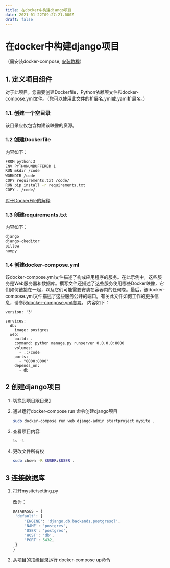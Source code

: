 ```yaml
---
title: 在docker中构建django项目
date: 2021-01-22T09:27:21.000Z
draft: false
---
```


# 在docker中构建django项目

（需安装docker-compose, [安装教程](https://github.com/yangchnet/Tem/tree/73198dc3a08ab7039d303be561dda4e51ef6c3b5/云计算与容器/安装docker-compose.ipynb)）

## 1. 定义项目组件

对于此项目，您需要创建Dockerfile，Python依赖项文件和docker-compose.yml文件。（您可以使用此文件的扩展名.yml或.yaml扩展名。）

### 1.1. 创建一个空目录

该目录应仅包含构建该映像的资源。

### 1.2 创建Dockerfile

内容如下：

```bash
FROM python:3
ENV PYTHONUNBUFFERED 1
RUN mkdir /code
WORKDIR /code
COPY requirements.txt /code/
RUN pip install -r requirements.txt
COPY . /code/
```

[对于DockerFile的解释](https://docs.docker.com/develop/develop-images/dockerfile_best-practices/)

### 1.3 创建requirements.txt

内容如下：

```python
django
django-ckeditor
pillow
numpy
```

### 1.4 创建docker-compose.yml

该docker-compose.yml文件描述了构成应用程序的服务。在此示例中，这些服务是Web服务器和数据库。撰写文件还描述了这些服务使用哪些Docker映像，它们如何链接在一起，以及它们可能需要安装在容器内的任何卷。最后，该docker-compose.yml文件描述了这些服务公开的端口。有关此文件如何工作的更多信息，请参阅[docker-compose.yml参考](https://docs.docker.com/compose/compose-file/)。 内容如下：

```text
version: '3'

services:
  db:
    image: postgres
  web:
    build: .
    command: python manage.py runserver 0.0.0.0:8000
    volumes:
      - .:/code
    ports:
      - "8000:8000"
    depends_on:
      - db
```

## 2 创建django项目

1. 切换到项目跟目录】
2. 通过运行docker-compose run 命令创建django项目

   ```bash
   sudo docker-compose run web django-admin startproject mysite .
   ```

3. 查看项目内容  

   `ls -l`

4. 更改文件所有权  

   ```bash
   sudo chown -R $USER:$USER .
   ```

## 3 连接数据库

1. 打开mysite/setting.py  

   改为：

   ```python
   DATABASES = {
    'default': {
        'ENGINE': 'django.db.backends.postgresql',
        'NAME': 'postgres',
        'USER': 'postgres',
        'HOST': 'db',
        'PORT': 5432,
    }
   }
   ```

2. 从项目的顶级目录运行 docker-compose up命令

